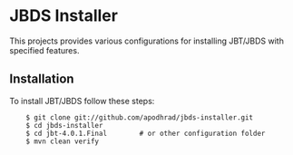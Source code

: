 # JBDS Installer
This projects provides various configurations for installing JBT/JBDS with specified features.

## Installation
To install JBT/JBDS follow these steps:

        $ git clone git://github.com/apodhrad/jbds-installer.git
        $ cd jbds-installer
        $ cd jbt-4.0.1.Final		# or other configuration folder
        $ mvn clean verify
